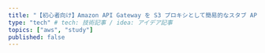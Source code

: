 ```yaml
---
title: "【初心者向け】Amazon API Gateway を S3 プロキシとして簡易的なスタブ API を作ってみた" # 記事のタイトル
type: "tech" # tech: 技術記事 / idea: アイデア記事
topics: ["aws", "study"]
published: false
---
```


